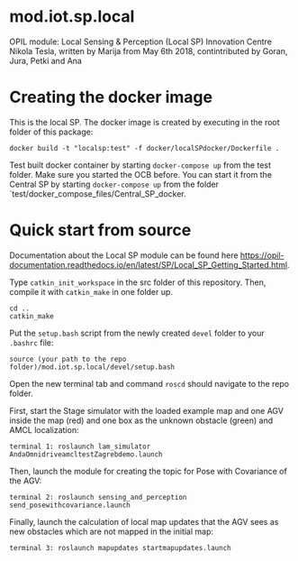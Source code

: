 # mod.iot.sp.local

OPIL module: Local Sensing & Perception (Local SP)
Innovation Centre Nikola Tesla, written by Marija from May 6th 2018, contintributed by Goran, Jura, Petki and Ana

# Creating the docker image

This is the local SP. The docker image is created by executing in the root folder of this package:

```
docker build -t "localsp:test" -f docker/localSPdocker/Dockerfile .
```

Test built docker container by starting `docker-compose up` from the test folder. Make sure you started the OCB before. You can start it from the Central SP by starting `docker-compose up` from the folder `test/docker_compose_files/Central_SP_docker.

# Quick start from source

Documentation about the Local SP module can be found here <https://opil-documentation.readthedocs.io/en/latest/SP/Local_SP_Getting_Started.html>.

Type `catkin_init_workspace` in the src folder of this repository. Then, compile it with `catkin_make` in one folder up.
```
cd ..
catkin_make
```
Put the `setup.bash` script from the newly created `devel` folder to your `.bashrc` file:

```
source (your path to the repo folder)/mod.iot.sp.local/devel/setup.bash
```

Open the new terminal tab and command `roscd` should navigate to the repo folder.

First, start the Stage simulator with the loaded example map and one AGV inside the map (red) and one box as the unknown obstacle (green) and AMCL localization:

```
terminal 1: roslaunch lam_simulator AndaOmnidriveamcltestZagrebdemo.launch
```
Then, launch the module for creating the topic for Pose with Covariance of the AGV:

```
terminal 2: roslaunch sensing_and_perception send_posewithcovariance.launch 
```
Finally, launch the calculation of local map updates that the AGV sees as new obstacles which are not mapped in the initial map:
```
terminal 3: roslaunch mapupdates startmapupdates.launch
```

